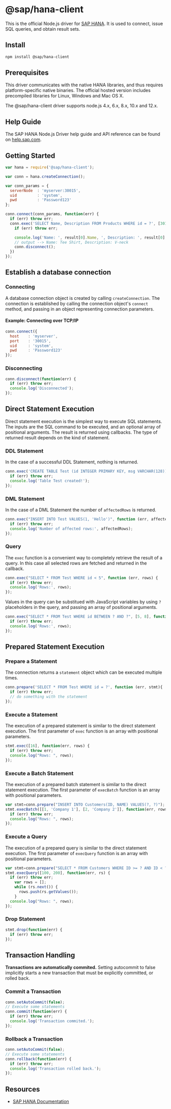 # @sap/hana-client

This is the official Node.js driver for [SAP HANA](http://go.sap.com/product/technology-platform/hana.html). It is used to connect, issue SQL queries, and obtain result sets.

## Install

```bash
npm install @sap/hana-client
```

## Prerequisites

This driver communicates with the native HANA libraries, and thus requires
platform-specific native binaries. The official hosted version includes
precompiled libraries for Linux, Windows and Mac OS X.

The @sap/hana-client driver supports node.js 4.x, 6.x, 8.x, 10.x and 12.x.

## Help Guide

The SAP HANA Node.js Driver help guide and API reference can be found on [help.sap.com](https://help.sap.com/viewer/f1b440ded6144a54ada97ff95dac7adf/latest/en-US/a5c332936d9f47d8b820a4ecc427352c.html).

## Getting Started

```js
var hana = require('@sap/hana-client');

var conn = hana.createConnection();

var conn_params = {
  serverNode  : 'myserver:30015',
  uid         : 'system',
  pwd         : 'Password123'
};

conn.connect(conn_params, function(err) {
  if (err) throw err;
  conn.exec('SELECT Name, Description FROM Products WHERE id = ?', [301], function (err, result) {
    if (err) throw err;

    console.log('Name: ', result[0].Name, ', Description: ', result[0].Description);
    // output --> Name: Tee Shirt, Description: V-neck
    conn.disconnect();
  })
});
```

## Establish a database connection

### Connecting

A database connection object is created by calling `createConnection`.  The
connection is established by calling the connection object's `connect` method,
and passing in an object representing connection parameters.

#### Example: Connecting over TCP/IP

```js
conn.connect({
  host    : 'myserver',
  port    : '30015',
  uid     : 'system',
  pwd     : 'Password123'
});
```

### Disconnecting

```js
conn.disconnect(function(err) {
  if (err) throw err;
  console.log('Disconnected');
});
```

## Direct Statement Execution

Direct statement execution is the simplest way to execute SQL statements. The
inputs are the SQL command to be executed, and an optional array of positional
arguments. The result is returned using callbacks. The type of returned result
depends on the kind of statement.

### DDL Statement

In the case of a successful DDL Statement, nothing is returned.

```js
conn.exec('CREATE TABLE Test (id INTEGER PRIMARY KEY, msg VARCHAR(128))', function (err, result) {
  if (err) throw err;
  console.log('Table Test created!');
});
```

### DML Statement

In the case of a DML Statement the number of `affectedRows` is returned.

```js
conn.exec("INSERT INTO Test VALUES(1, 'Hello')", function (err, affectedRows) {
  if (err) throw err;
  console.log('Number of affected rows:', affectedRows);
});
```

### Query

The `exec` function is a convenient way to completely retrieve the result of a
query. In this case all selected rows are fetched and returned in the callback.

```js
conn.exec("SELECT * FROM Test WHERE id < 5", function (err, rows) {
  if (err) throw err;
  console.log('Rows:', rows);
});
```

Values in the query can be substitued with JavaScript variables by using `?`
placeholders in the query, and passing an array of positional arguments.

```js
conn.exec("SELECT * FROM Test WHERE id BETWEEN ? AND ?", [5, 8], function (err, rows) {
  if (err) throw err;
  console.log('Rows:', rows);
});
```

## Prepared Statement Execution

### Prepare a Statement

The connection returns a `statement` object which can be executed multiple times.

```js
conn.prepare('SELECT * FROM Test WHERE id = ?', function (err, stmt){
  if (err) throw err;
  // do something with the statement
});
```

### Execute a Statement

The execution of a prepared statement is similar to the direct statement execution.
The first parameter of `exec` function is an array with positional parameters.

```js
stmt.exec([16], function(err, rows) {
  if (err) throw err;
  console.log("Rows: ", rows);
});
```

### Execute a Batch Statement

The execution of a prepared batch statement is similar to the direct statement execution.
The first parameter of `execBatch` function is an array with positional parameters.

```js
var stmt=conn.prepare("INSERT INTO Customers(ID, NAME) VALUES(?, ?)");
stmt.execBatch([[1, 'Company 1'], [2, 'Company 2']], function(err, rows) {
  if (err) throw err;
  console.log("Rows: ", rows);
});
```

### Execute a Query

The execution of a prepared query is similar to the direct statement execution.
The first parameter of `execQuery` function is an array with positional parameters.

```js
var stmt=conn.prepare("SELECT * FROM Customers WHERE ID >= ? AND ID < ?");
stmt.execQuery([100, 200], function(err, rs) {
  if (err) throw err;
    var rows = [];
    while (rs.next()) {
      rows.push(rs.getValues());
    }
  console.log("Rows: ", rows);
});
```

### Drop Statement

```js
stmt.drop(function(err) {
  if (err) throw err;
});
```

## Transaction Handling

__Transactions are automatically commited.__ Setting autocommit to false implicitly
starts a new transaction that must be explicitly committed, or rolled back.

### Commit a Transaction

```js
conn.setAutoCommit(false);
// Execute some statements
conn.commit(function(err) {
  if (err) throw err;
  console.log('Transaction commited.');
});
```

### Rollback a Transaction

```js
conn.setAutoCommit(false);
// Execute some statements
conn.rollback(function(err) {
  if (err) throw err;
  console.log('Transaction rolled back.');
});
```

## Resources

+ [SAP HANA Documentation](https://help.sap.com/viewer/f1b440ded6144a54ada97ff95dac7adf/latest/en-US/a5c332936d9f47d8b820a4ecc427352c.html)
